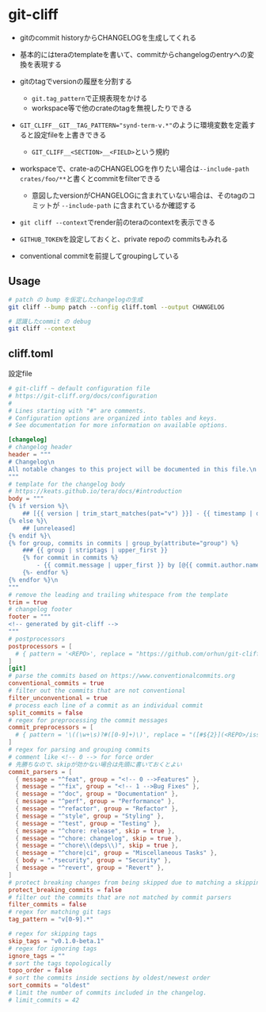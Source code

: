# git-cliff

* gitのcommit historyからCHANGELOGを生成してくれる
* 基本的にはteraのtemplateを書いて、commitからchangelogのentryへの変換を表現する
* gitのtagでversionの履歴を分割する
  * `git.tag_pattern`で正規表現をかける
  * workspace等で他のcrateのtagを無視したりできる 

* `GIT_CLIFF__GIT__TAG_PATTERN="synd-term-v.*"`のように環境変数を定義すると設定fileを上書きできる
  * `GIT_CLIFF__<SECTION>__<FIELD>`という規約

* workspaceで、crate-aのCHANGELOGを作りたい場合は`--include-path crates/foo/**`と書くとcommitをfilterできる
  * 意図したversionがCHANGELOGに含まれていない場合は、そのtagのコミットが `--include-path` に含まれているか確認する

* `git cliff --context`でrender前のteraのcontextを表示できる
* `GITHUB_TOKEN`を設定しておくと、private repoの commitsもみれる

* conventional commitを前提してgroupingしている

## Usage

```sh
# patch の bump を仮定したchangelogの生成
git cliff --bump patch --config cliff.toml --output CHANGELOG

# 認識したcommit の debug
git cliff --context
```

## cliff.toml

設定file

```toml
# git-cliff ~ default configuration file
# https://git-cliff.org/docs/configuration
#
# Lines starting with "#" are comments.
# Configuration options are organized into tables and keys.
# See documentation for more information on available options.

[changelog]
# changelog header
header = """
# Changelog\n
All notable changes to this project will be documented in this file.\n
"""
# template for the changelog body
# https://keats.github.io/tera/docs/#introduction
body = """
{% if version %}\
    ## [{{ version | trim_start_matches(pat="v") }}] - {{ timestamp | date(format="%Y-%m-%d") }}
{% else %}\
    ## [unreleased]
{% endif %}\
{% for group, commits in commits | group_by(attribute="group") %}
    ### {{ group | striptags | upper_first }}
    {% for commit in commits %}
        - {{ commit.message | upper_first }} by [@{{ commit.author.name}}](https://github.com/{{ commit.author.name }}) ([{{ commit.id | truncate(length=8, end="") }}](https://github.com/ymgyt/syndicationd/commit/{{ commit.id }}))
    {%- endfor %}
{% endfor %}\n
"""
# remove the leading and trailing whitespace from the template
trim = true
# changelog footer
footer = """
<!-- generated by git-cliff -->
"""
# postprocessors
postprocessors = [
  # { pattern = '<REPO>', replace = "https://github.com/orhun/git-cliff" }, # replace repository URL
]
[git]
# parse the commits based on https://www.conventionalcommits.org
conventional_commits = true
# filter out the commits that are not conventional
filter_unconventional = true
# process each line of a commit as an individual commit
split_commits = false
# regex for preprocessing the commit messages
commit_preprocessors = [
  # { pattern = '\((\w+\s)?#([0-9]+)\)', replace = "([#${2}](<REPO>/issues/${2}))"}, # replace issue numbers
]
# regex for parsing and grouping commits
# comment like <!-- 0 --> for force order 
# 先勝ちなので、skipが効かない場合は先頭に書いておくとよい
commit_parsers = [
  { message = "^feat", group = "<!-- 0 -->Features" },
  { message = "^fix", group = "<!-- 1 -->Bug Fixes" },
  { message = "^doc", group = "Documentation" },
  { message = "^perf", group = "Performance" },
  { message = "^refactor", group = "Refactor" },
  { message = "^style", group = "Styling" },
  { message = "^test", group = "Testing" },
  { message = "^chore: release", skip = true },
  { message = "^chore: changelog", skip = true },
  { message = "^chore\\(deps\\)", skip = true },
  { message = "^chore|ci", group = "Miscellaneous Tasks" },
  { body = ".*security", group = "Security" },
  { message = "^revert", group = "Revert" },
]
# protect breaking changes from being skipped due to matching a skipping commit_parser
protect_breaking_commits = false
# filter out the commits that are not matched by commit parsers
filter_commits = false
# regex for matching git tags
tag_pattern = "v[0-9].*"

# regex for skipping tags
skip_tags = "v0.1.0-beta.1"
# regex for ignoring tags
ignore_tags = ""
# sort the tags topologically
topo_order = false
# sort the commits inside sections by oldest/newest order
sort_commits = "oldest"
# limit the number of commits included in the changelog.
# limit_commits = 42
```
